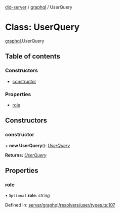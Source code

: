 [did-server](../README.md) / [graphql](../modules/graphql.md) / UserQuery

# Class: UserQuery

[graphql](../modules/graphql.md).UserQuery

## Table of contents

### Constructors

- [constructor](graphql.userquery.md#constructor)

### Properties

- [role](graphql.userquery.md#role)

## Constructors

### constructor

\+ **new UserQuery**(): [*UserQuery*](graphql.userquery.md)

**Returns:** [*UserQuery*](graphql.userquery.md)

## Properties

### role

• `Optional` **role**: *string*

Defined in: [server/graphql/resolvers/user/types.ts:107](https://github.com/Puzzlepart/did/blob/dev/server/graphql/resolvers/user/types.ts#L107)
